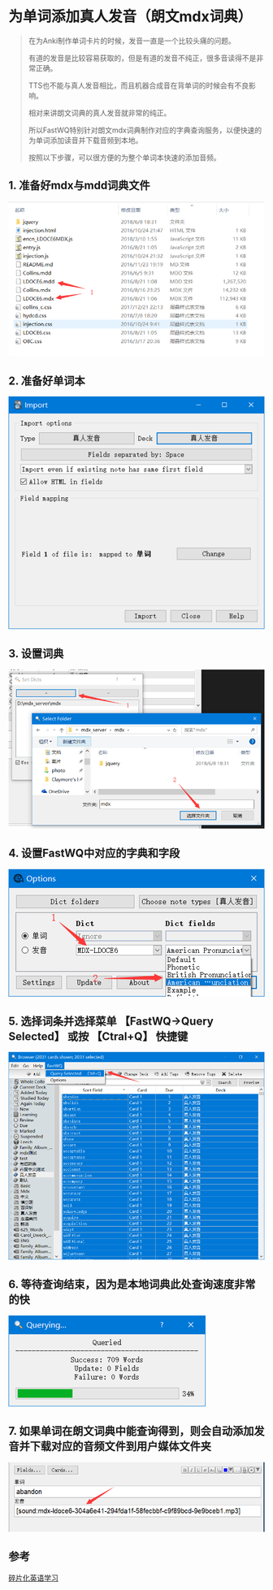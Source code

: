 # 为单词添加真人发音（朗文mdx词典）

>  在为Anki制作单词卡片的时候，发音一直是一个比较头痛的问题。
>
>  有道的发音是比较容易获取的，但是有道的发音不纯正，很多音读得不是非常正确。
>
>  TTS也不能与真人发音相比，而且机器合成音在背单词的时候会有不良影响。
>
>  相对来讲朗文词典的真人发音就非常的纯正。
>
>  所以FastWQ特别针对朗文mdx词典制作对应的字典查询服务，以便快速的为单词添加读音并下载音频到本地。
>
>  按照以下步骤，可以很方便的为整个单词本快速的添加音频。


## 1. 准备好mdx与mdd词典文件

 ![](images/mdx_mdd_files.png)


## 2. 准备好单词本

 ![](images/import.png)


## 3. 设置词典

 ![](images/set_dicts.png)


## 4. 设置FastWQ中对应的字典和字段

 ![](images/options.png)


## 5. 选择词条并选择菜单 【FastWQ->Query Selected】 或按 【Ctral+Q】 快捷键

 ![](images/query_all.png)


## 6. 等待查询结束，因为是本地词典此处查询速度非常的快

 ![](images/querying.png)


## 7. 如果单词在朗文词典中能查询得到，则会自动添加发音并下载对应的音频文件到用户媒体文件夹

 ![](images/query_end.png)


## 参考

[碎片化英语学习](https://zhuanlan.zhihu.com/p/25958302)
